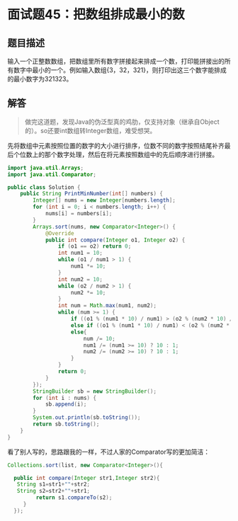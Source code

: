 # 面试题45：把数组排成最小的数

## 题目描述

输入一个正整数数组，把数组里所有数字拼接起来排成一个数，打印能拼接出的所有数字中最小的一个。例如输入数组{3，32，321}，则打印出这三个数字能排成的最小数字为321323。

## 解答

> 做完这道题，发现Java的伪泛型真的鸡肋，仅支持对象（继承自Object的）。so还要int数组转Integer数组，难受想哭。

先将数组中元素按照位置的数字的大小进行排序，位数不同的数字按照结尾补齐最后个位数上的那个数字处理，然后在将元素按照数组中的先后顺序进行拼接。

~~~java
import java.util.Arrays;
import java.util.Comparator;

public class Solution {
	public String PrintMinNumber(int[] numbers) {
        Integer[] nums = new Integer[numbers.length];
        for (int i = 0; i < numbers.length; i++) {
            nums[i] = numbers[i];
        }
        Arrays.sort(nums, new Comparator<Integer>() {
            @Override
            public int compare(Integer o1, Integer o2) {
                if (o1 == o2) return 0;
                int num1 = 10;
                while (o1 / num1 > 1) {
                    num1 *= 10;
                }
                int num2 = 10;
                while (o2 / num2 > 1) {
                    num2 *= 10;
                }
                int num = Math.max(num1, num2);
                while (num >= 1) {
                    if ((o1 % (num1 * 10) / num1) > (o2 % (num2 * 10) / num2)) return 1;
                    else if ((o1 % (num1 * 10) / num1) < (o2 % (num2 * 10) / num2)) return -1;
                    else{
                        num /= 10;
                        num1 /= (num1 >= 10) ? 10 : 1;
                        num2 /= (num2 >= 10) ? 10 : 1;
                    }
                }
                return 0;
            }
        });
        StringBuilder sb = new StringBuilder();
        for (int i : nums) {
            sb.append(i);
        }
        System.out.println(sb.toString());
        return sb.toString();
    }
}
~~~

看了别人写的，思路跟我的一样，不过人家的Comparator写的更加简洁：

~~~java
Collections.sort(list, new Comparator<Integer>(){

  public int compare(Integer str1,Integer str2){
   String s1=str1+""+str2;
   String s2=str2+""+str1;
         return s1.compareTo(s2);
     }
  });
~~~

